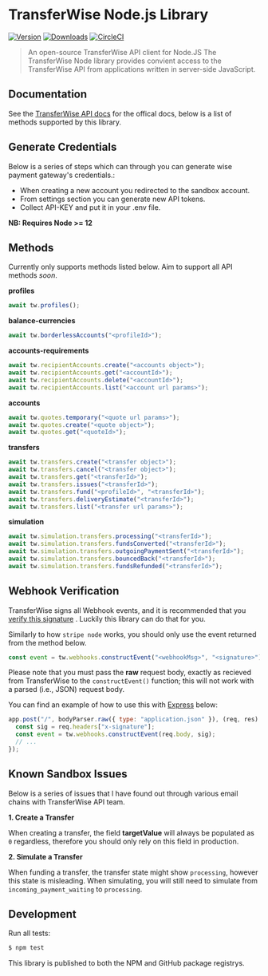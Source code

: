 # TransferWise Node.js Library

[![Version](https://img.shields.io/npm/v/@fightmegg/transferwise.svg)](https://www.npmjs.com/package/@fightmegg/transferwise)
[![Downloads](https://img.shields.io/npm/dm/@fightmegg/transferwise.svg)](https://www.npmjs.com/package/@fightmegg/transferwise)
[![CircleCI](https://circleci.com/gh/fightmegg/transferwise/tree/master.svg?style=svg)](https://circleci.com/gh/fightmegg/transferwise/tree/master)

> An open-source TransferWise API client for Node.JS
The TransferWise Node library provides convient access to the TransferWise API from applications written in server-side JavaScript.

## Documentation

See the [TransferWise API docs](https://api-docs.transferwise.com/#transferwise-api) for the offical docs, below is a list of methods supported by this library.

## Generate Credentials

Below is a series of steps which can through you can generate wise payment gateway's credentials.:

- When creating a new account you redirected to the sandbox account.
- From settings section you can generate new API tokens.
- Collect API-KEY and put it in your .env file.

**NB: Requires Node >= 12**

## Methods

Currently only supports methods listed below. Aim to support all API methods _soon_.

**profiles**

```js
await tw.profiles();
```

**balance-currencies**

```js
await tw.borderlessAccounts("<profileId>");
```

**accounts-requirements**

```js
await tw.recipientAccounts.create("<accounts object>");
await tw.recipientAccounts.get("<accountId>");
await tw.recipientAccounts.delete("<accountId>");
await tw.recipientAccounts.list("<account url params>");
```

**accounts**

```js
await tw.quotes.temporary("<quote url params>");
await tw.quotes.create("<quote object>");
await tw.quotes.get("<quoteId>");
```

**transfers**

```js
await tw.transfers.create("<transfer object>");
await tw.transfers.cancel("<transfer object>");
await tw.transfers.get("<transferId>");
await tw.transfers.issues("<transferId>");
await tw.transfers.fund("<profileId>", "<transferId>");
await tw.transfers.deliveryEstimate("<transferId>");
await tw.transfers.list("<transfer url params>");
```

**simulation**

```js
await tw.simulation.transfers.processing("<transferId>");
await tw.simulation.transfers.fundsConverted("<transferId>");
await tw.simulation.transfers.outgoingPaymentSent("<transferId>");
await tw.simulation.transfers.bouncedBack("<transferId>");
await tw.simulation.transfers.fundsRefunded("<transferId>");
```

## Webhook Verification

TransferWise signs all Webhook events, and it is recommended that you [verify this signature](https://api-docs.transferwise.com/#webhook-events-list-signature-header) . Luckily this library can do that for you.

Similarly to how `stripe node` works, you should only use the event returned from the method below.

```js
const event = tw.webhooks.constructEvent("<webhookMsg>", "<signature>");
```

Please note that you must pass the **raw** request body, exactly as recieved from TransferWise to the `constructEvent()` function; this will not work with a parsed (i.e., JSON) request body.

You can find an example of how to use this with [Express](https://expressjs.com/) below:

```js
app.post("/", bodyParser.raw({ type: "application.json" }), (req, res) => {
  const sig = req.headers["x-signature"];
  const event = tw.webhooks.constructEvent(req.body, sig);
  // ...
});
```

## Known Sandbox Issues

Below is a series of issues that l have found out through various email chains with TransferWise API team.

**1. Create a Transfer**

When creating a transfer, the field **targetValue** will always be populated as `0` regardless, therefore you should only rely on this field in production.

**2. Simulate a Transfer**

When funding a transfer, the transfer state might show `processing`, however this state is misleading. When simulating, you will still need to simulate from `incoming_payment_waiting` to `processing`.

## Development

Run all tests:

```bash
$ npm test
```

This library is published to both the NPM and GitHub package registrys.
